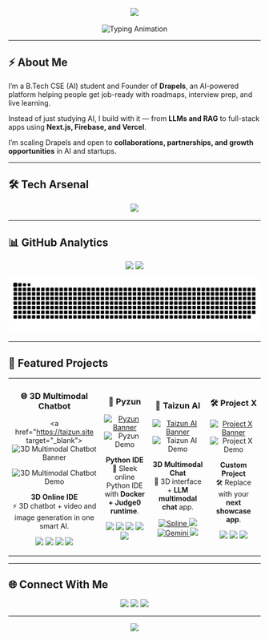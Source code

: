 <!-- Animated GitHub Profile README -->
<!-- 🌟 Animated Header Banner -->
<p align="center">
  <img src="https://capsule-render.vercel.app/api?type=waving&color=0:6a11cb,100:2575fc&height=220&section=header&text=Hey%20👋,%20I'm%20Taizun&fontSize=45&fontAlignY=35&animation=fadeIn&fontColor=ffffff&desc=Engineering%20Student%20%7C%20AI%20Builder%20%7C%20Code%20Crafter&descAlignY=55&descAlign=50"/>
</p>

<!-- Typing SVG -->
<p align="center">
  <img src="https://readme-typing-svg.herokuapp.com?font=Fira+Code&weight=600&size=24&duration=4000&pause=1000&color=FF6EC4&center=true&vCenter=true&width=600&lines=Engineering+Student+%7C+AI+Developer;Building+Generative+AI+Apps;Founder+of+Drapels" alt="Typing Animation" />
</p>

---

## ⚡ About Me
I’m a B.Tech CSE (AI) student and Founder of **Drapels**, an AI-powered platform helping people get job-ready with roadmaps, interview prep, and live learning.  

Instead of just studying AI, I build with it — from **LLMs and RAG** to full-stack apps using **Next.js, Firebase, and Vercel**.  

I’m scaling Drapels and open to **collaborations, partnerships, and growth opportunities** in AI and startups.

---

## 🛠️ Tech Arsenal
<p align="center">
  <img src="https://skillicons.dev/icons?i=python,cpp,js,ts,react,nextjs,nodejs,tailwind,docker,vercel,git,github,vscode,linux&perline=7" />
</p>

---

## 📊 GitHub Analytics
<p align="center">
  <img src="https://github-readme-stats.vercel.app/api?username=t4zn&show_icons=true&theme=radical&hide_border=true&count_private=true&bg_color=0D1117&title_color=FF6EC4&icon_color=FF6EC4" height="165"/>
  <img src="https://github-readme-streak-stats.herokuapp.com/?user=t4zn&theme=radical&hide_border=true&background=0D1117&ring=FF6EC4&fire=FF6EC4&currStreakLabel=FF6EC4" height="165"/>
</p>

<!-- Animated Contribution Snake -->
<p align="center">
  <img src="https://raw.githubusercontent.com/Platane/snk/output/github-contribution-grid-snake-dark.svg" alt="snake gif" />
</p>

---

## 🚀 Featured Projects  

<table align="center">
<tr>

<!-- 3D Multimodal Chatbot -->
<td align="center" width="250">

### 🌐 3D Multimodal Chatbot  
<a href="https://taizun.site target="_blank">
  <img src="https://svg-banners.vercel.app/api?type=rainbow&text1=⚡%203D Multimodal Chatbot%20IDE&width=250&height=120" alt="3D Multimodal Chatbot Banner"/>
</a>  

<img src="https://raw.githubusercontent.com/taizun/demo-assets/main/3D Multimodal Chatbot.gif" width="100%" alt="3D Multimodal Chatbot Demo"/>  

**3D Online IDE**  
⚡ 3D chatbot + video and image generation in one smart AI.  

<p align="center">
  <img src="https://img.shields.io/badge/Spline-FF5A5F?style=for-the-badge&logo=spline&logoColor=white"/>
  <img src="https://img.shields.io/badge/OpenAI-412991?style=for-the-badge&logo=openai&logoColor=white"/>
  <img src="https://img.shields.io/badge/Gemini-34A853?style=for-the-badge&logo=gemini&logoColor=white"/>
  <img src="https://img.shields.io/badge/Vercel-000000?style=for-the-badge&logo=vercel&logoColor=white"/>
</p>


</td>

<!-- Pyzun -->
<td align="center" width="250">

### 🐍 Pyzun  
<a href="https://pyzun.vercel.app" target="_blank">
  <img src="https://svg-banners.vercel.app/api?type=rainbow&text1=🐍%20Pyzun%20IDE&width=250&height=120" alt="Pyzun Banner"/>
</a>  

<img src="https://raw.githubusercontent.com/taizun/demo-assets/main/pyzun.gif" width="100%" alt="Pyzun Demo"/>  

**Python IDE**  
🐍 Sleek online Python IDE with **Docker + Judge0 runtime**.  

<p align="center">
  <img src="https://img.shields.io/badge/Next.js-000000?style=for-the-badge&logo=nextdotjs&logoColor=white"/>
  <img src="https://img.shields.io/badge/Python-3776AB?style=for-the-badge&logo=python&logoColor=white"/>
  <img src="https://img.shields.io/badge/Judge0-FF6EC4?style=for-the-badge&logo=codeforces&logoColor=white"/>
  <img src="https://img.shields.io/badge/Docker-2496ED?style=for-the-badge&logo=docker&logoColor=white"/>
  <img src="https://img.shields.io/badge/Vercel-000000?style=for-the-badge&logo=vercel&logoColor=white"/>
</p>

</td>

<!-- Taizun AI -->
<td align="center" width="250">

### 🤖 Taizun AI  
<a href="https://taizunai.vercel.app" target="_blank">
  <img src="https://svg-banners.vercel.app/api?type=rainbow&text1=🤖%20Taizun%20AI&width=250&height=120" alt="Taizun AI Banner"/>
</a>  

<img src="https://raw.githubusercontent.com/taizun/demo-assets/main/taizunai.gif" width="100%" alt="Taizun AI Demo"/>  

**3D Multimodal Chat**  
🚀 3D interface + **LLM multimodal chat** app.  

<p align="center">
  
  <!-- Spline branded button -->
  <a href="https://spline.design" target="_blank">
    <img src="https://img.shields.io/badge/Spline-F36C24?style=for-the-badge&logo=spline&logoColor=white&labelColor=000000" alt="Spline"/>
  </a>
  
  <!-- OpenAI -->
  <img src="https://img.shields.io/badge/OpenAI-412991?style=for-the-badge&logo=openai&logoColor=white"/>
  
  <!-- Gemini branded button -->
  <a href="https://www.gemini.com/" target="_blank">
    <img src="https://img.shields.io/badge/Gemini-34A853?style=for-the-badge&logo=gemini&logoColor=white&labelColor=000000" alt="Gemini"/>
  </a>
  
  <!-- Vercel -->
  <img src="https://img.shields.io/badge/Vercel-000000?style=for-the-badge&logo=vercel&logoColor=white"/>
</p>


</td>

<!-- Project X -->
<td align="center" width="250">

### 🛠️ Project X  
<a href="https://yourproject.vercel.app" target="_blank">
  <img src="https://svg-banners.vercel.app/api?type=rainbow&text1=🛠️%20Project%20X&width=250&height=120" alt="Project X Banner"/>
</a>  

<img src="https://raw.githubusercontent.com/taizun/demo-assets/main/projectx.gif" width="100%" alt="Project X Demo"/>  

**Custom Project**  
🛠️ Replace with your **next showcase app**.  

<p align="center">
  <img src="https://img.shields.io/badge/Next.js-000000?style=for-the-badge&logo=nextdotjs&logoColor=white"/>
  <img src="https://img.shields.io/badge/API-0288D1?style=for-the-badge&logo=fastapi&logoColor=white"/>
  <img src="https://img.shields.io/badge/Vercel-000000?style=for-the-badge&logo=vercel&logoColor=white"/>
</p>

</td>

</tr>
</table>

---

## 🌐 Connect With Me
<p align="center">
  <a href="https://linkedin.com/in/YOURUSERNAME"><img src="https://img.shields.io/badge/-LinkedIn-0A66C2?style=for-the-badge&logo=linkedin&logoColor=white"></a>
  <a href="https://twitter.com/YOURUSERNAME"><img src="https://img.shields.io/badge/-Twitter-1DA1F2?style=for-the-badge&logo=twitter&logoColor=white"></a>
  <a href="mailto:YOURMAIL@gmail.com"><img src="https://img.shields.io/badge/-Email-D14836?style=for-the-badge&logo=gmail&logoColor=white"></a>
</p>

---

<!-- Footer Wave -->
<p align="center">
  <img src="https://capsule-render.vercel.app/api?type=waving&color=0:7873f5,100:ff6ec4&height=120&section=footer"/>
</p>
